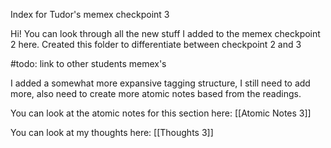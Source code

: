 Index for Tudor's memex checkpoint 3

Hi! You can look through all the new stuff I added to the memex checkpoint 2 here. Created this folder to differentiate between checkpoint 2 and 3

#todo: link to other students memex's

I added a somewhat more expansive tagging structure, I still need to add more, also need to create more atomic notes based from the readings.


You can look at the atomic notes for this section here: [[Atomic Notes 3]]


You can look at my thoughts here: [[Thoughts 3]] 